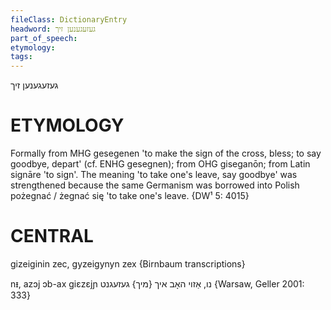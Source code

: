 ```yaml
---
fileClass: DictionaryEntry
headword: געזעגענען זיך
part_of_speech: 
etymology: 
tags: 
---
```

געזעגענען זיך

ETYMOLOGY
===========
Formally from MHG gesegenen 'to make the sign of the cross, bless; to say goodbye, depart' (cf. ENHG gesegnen); from OHG giseganōn; from Latin signāre 'to sign'.
The meaning 'to take one's leave, say goodbye' was strengthened because the same Germanism was borrowed into Polish pożegnać / żegnać się 'to take one's leave. 
{DW¹ 5: 4015}

CENTRAL
========

gizeiginin zec, gyzeigynyn zex {Birnbaum transcriptions}

nᵻ, azɔj ɔb-ax giɛzɛjɲ  נו, אַזוי האָב איך {מיך} געזעגנט {Warsaw, Geller 2001: 333}